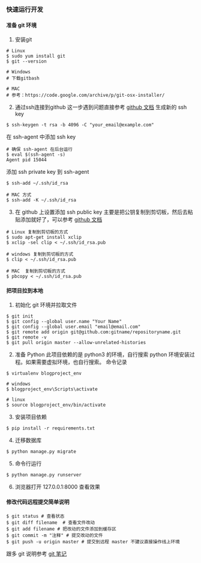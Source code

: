 ### 快速运行开发
#### 准备 git 环境
1. 安装git
```
# Linux
$ sudo yum install git
$ git --version

# Windows
# 下载gitbash

# MAC
# 参考：https://code.google.com/archive/p/git-osx-installer/
```
2. 通过ssh连接到github
这一步遇到问题直接参考 [github 文档](https://help.github.com/articles/generating-a-new-ssh-key-and-adding-it-to-the-ssh-agent/#platform-mac)
生成新的 ssh key
```
$ ssh-keygen -t rsa -b 4096 -C "your_email@example.com"
```
在 ssh-agent 中添加 ssh key
```
# 确保 ssh-agent 在后台运行
$ eval $(ssh-agent -s)
Agent pid 15044
```
添加 ssh private key 到 ssh-agent
```
$ ssh-add ~/.ssh/id_rsa

# MAC 方式
$ ssh-add -K ~/.ssh/id_rsa
```

3. 在 github 上设置添加 ssh public key
主要是把公钥复制到剪切板，然后去粘贴添加就好了，可以参考 [github 文档](https://help.github.com/articles/adding-a-new-ssh-key-to-your-github-account/)
```
# Linux 复制到剪切板的方式
$ sudo apt-get install xclip
$ xclip -sel clip < ~/.ssh/id_rsa.pub

# windows 复制到剪切板的方式
$ clip < ~/.ssh/id_rsa.pub

# MAC  复制到剪切板的方式
$ pbcopy < ~/.ssh/id_rsa.pub
```

#### 把项目拉到本地
1. 初始化 git 环境并拉取文件
```
$ git init
$ git config --global user.name "Your Name"
$ git config --global user.email "email@email.com"
$ git remote add origin git@github.com:gitname/repositoryname.git
$ git remote -v
$ git pull origin master --allow-unrelated-histories
```
2. 准备 Python 
此项目依赖的是 python3 的环境，自行搜索 python 环境安装过程。如果需要虚拟环境，也自行搜索。 命令记录
```
$ virtualenv blogproject_env

# windows
$ blogproject_env\Scripts\activate

# linux
$ source blogproject_env/bin/activate
```
3. 安装项目依赖
```
$ pip install -r requirements.txt
```
4. 迁移数据库
```
$ python manage.py migrate
```
5. 命令行运行
```
$ python manage.py runserver
```
6. 浏览器打开 127.0.0.1:8000 查看效果
#### 修改代码远程提交简单说明
```
$ git status # 查看状态
$ git diff filename  # 查看文件改动
$ git add filename # 把改动的文件添加到缓存区
$ git commit -m "注释" # 提交改动的文件
$ git push -u origin master # 提交到远程 master 不建议直接操作线上环境
```
跟多 git 说明参考 [git 笔记](https://github.com/xiao201208/gitlearner/blob/master/gitnote.txt)